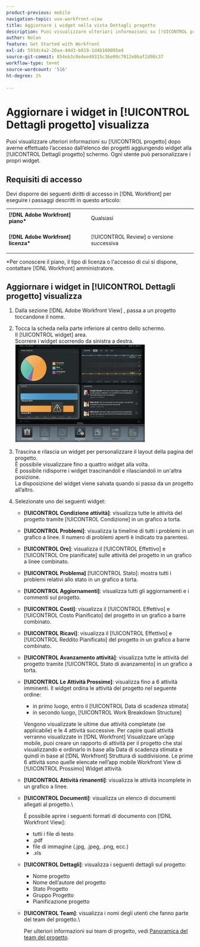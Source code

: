```yaml
---
product-previous: mobile
navigation-topic: use-workfront-view
title: Aggiornare i widget nella vista Dettagli progetto
description: Puoi visualizzare ulteriori informazioni su [!UICONTROL progetto] dopo averne effettuato l’accesso dall’elenco dei progetti aggiungendo widget alla [!UICONTROL Dettagli progetto] schermo. Ogni utente può personalizzare i propri widget.
author: Nolan
feature: Get Started with Workfront
exl-id: 593dc4a2-20aa-44d3-b819-1d4b160095ed
source-git-commit: 854eb3c0e4ee49315c36e00c7012e0baf2d98c37
workflow-type: tm+mt
source-wordcount: '516'
ht-degree: 1%

---
```


# Aggiornare i widget in [!UICONTROL Dettagli progetto] visualizza

Puoi visualizzare ulteriori informazioni su [!UICONTROL progetto] dopo averne effettuato l’accesso dall’elenco dei progetti aggiungendo widget alla [!UICONTROL Dettagli progetto] schermo. Ogni utente può personalizzare i propri widget.

## Requisiti di accesso

Devi disporre dei seguenti diritti di accesso in [!DNL Workfront] per eseguire i passaggi descritti in questo articolo:

<table style="table-layout:auto"> 
 <col> 
 </col> 
 <col> 
 </col> 
 <tbody> 
  <tr> 
   <td role="rowheader"><strong>[!DNL Adobe Workfront] piano*</strong></td> 
   <td> <p>Qualsiasi</p> </td> 
  </tr> 
  <tr> 
   <td role="rowheader"><strong>[!DNL Adobe Workfront] licenza*</strong></td> 
   <td> <p>[!UICONTROL Review] o versione successiva</p> </td> 
  </tr> 
 </tbody> 
</table>

&#42;Per conoscere il piano, il tipo di licenza o l&#39;accesso di cui si dispone, contattare [!DNL Workfront] amministratore.

## Aggiornare i widget in [!UICONTROL Dettagli progetto] visualizza

1. Dalla sezione [!DNL Adobe Workfront View] , passa a un progetto toccandone il nome.
1. Tocca la scheda nella parte inferiore al centro dello schermo.\
   Il [!UICONTROL widget] area.\
   Scorrere i widget scorrendo da sinistra a destra.\
   ![](assets/screen-shot-2013-009-11-at-8.25.01-am-350x262.png)

1. Trascina e rilascia un widget per personalizzare il layout della pagina del progetto.\
   È possibile visualizzare fino a quattro widget alla volta.\
   È possibile ridisporre i widget trascinandoli e rilasciandoli in un&#39;altra posizione.\
   La disposizione del widget viene salvata quando si passa da un progetto all’altro.

1. Selezionate uno dei seguenti widget:

   * **[!UICONTROL Condizione attività]**: visualizza tutte le attività del progetto tramite [!UICONTROL Condizione] in un grafico a torta.
   * **[!UICONTROL Problemi]**: visualizza la timeline di tutti i problemi in un grafico a linee. Il numero di problemi aperti è indicato tra parentesi.
   * **[!UICONTROL Ore]**: visualizza il [!UICONTROL Effettivo] e [!UICONTROL Ore pianificate] sulle attività del progetto in un grafico a linee combinato.
   * **[!UICONTROL Problema]** [!UICONTROL Stato]: mostra tutti i problemi relativi allo stato in un grafico a torta.
   * **[!UICONTROL Aggiornamenti]**: visualizza tutti gli aggiornamenti e i commenti sul progetto.
   * **[!UICONTROL Costi]**: visualizza il [!UICONTROL Effettivo] e [!UICONTROL Costo Pianificato] del progetto in un grafico a barre combinato.
   * **[!UICONTROL Ricavi]**: visualizza il [!UICONTROL Effettivo] e [!UICONTROL Reddito Pianificato] del progetto in un grafico a barre combinato.
   * **[!UICONTROL Avanzamento attività]**: visualizza tutte le attività del progetto tramite [!UICONTROL Stato di avanzamento] in un grafico a torta.
   * **[!UICONTROL Le Attività Prossime]**: visualizza fino a 6 attività imminenti. Il widget ordina le attività del progetto nel seguente ordine:

      * in primo luogo, entro il [!UICONTROL Data di scadenza stimata]
      * in secondo luogo, [!UICONTROL Work Breakdown Structure]

      Vengono visualizzate le ultime due attività completate (se applicabile) e le 4 attività successive. Per capire quali attività verranno visualizzate in [!DNL Workfront] Visualizzare un’app mobile, puoi creare un rapporto di attività per il progetto che stai visualizzando e ordinarlo in base alla Data di scadenza stimata e quindi in base al [!DNL Workfront] Struttura di suddivisione. Le prime 6 attività sono quelle elencate nell’app mobile Workfront View di [!UICONTROL Prossimo] Widget attività.

   * **[!UICONTROL Attività rimanenti]**: visualizza le attività incomplete in un grafico a linee.
   * **[!UICONTROL Documenti]**: visualizza un elenco di documenti allegati al progetto.\

      È possibile aprire i seguenti formati di documento con [!DNL Workfront View]:

      * tutti i file di testo
      * .pdf
      * file di immagine (.jpg, .jpeg, .png, ecc.)
      * .xls
   * **[!UICONTROL Dettagli]**: visualizza i seguenti dettagli sul progetto:

      * Nome progetto
      * Nome dell’autore del progetto
      * Stato Progetto
      * Gruppo Progetto
      * Pianificazione progetto
   * **[!UICONTROL Team]**: visualizza i nomi degli utenti che fanno parte del team del progetto.\

      Per ulteriori informazioni sui team di progetto, vedi [Panoramica del team del progetto](../../../manage-work/projects/planning-a-project/project-team-overview.md).
